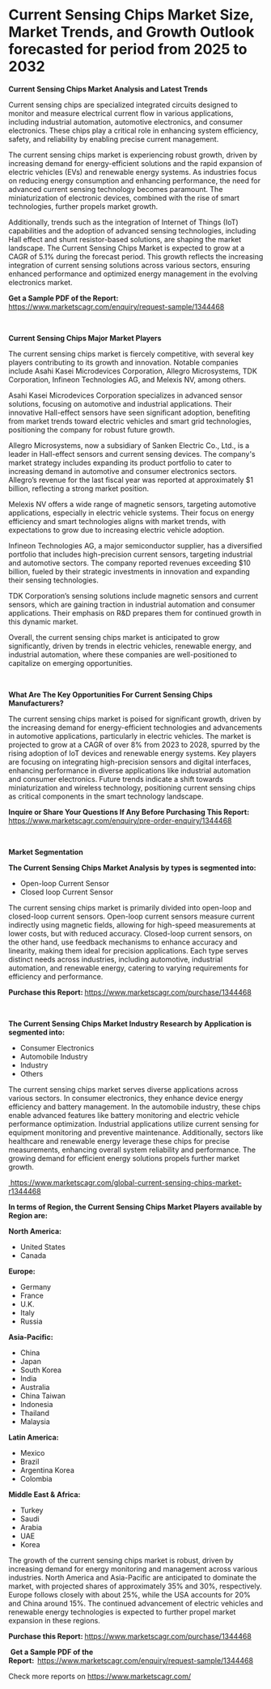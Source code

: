 <p><h1>Current Sensing Chips Market Size, Market Trends, and Growth Outlook forecasted for period from 2025 to 2032</h1></p><p><strong>Current Sensing Chips Market Analysis and Latest Trends</strong></p>
<p><p>Current sensing chips are specialized integrated circuits designed to monitor and measure electrical current flow in various applications, including industrial automation, automotive electronics, and consumer electronics. These chips play a critical role in enhancing system efficiency, safety, and reliability by enabling precise current management.</p><p>The current sensing chips market is experiencing robust growth, driven by increasing demand for energy-efficient solutions and the rapid expansion of electric vehicles (EVs) and renewable energy systems. As industries focus on reducing energy consumption and enhancing performance, the need for advanced current sensing technology becomes paramount. The miniaturization of electronic devices, combined with the rise of smart technologies, further propels market growth.</p><p>Additionally, trends such as the integration of Internet of Things (IoT) capabilities and the adoption of advanced sensing technologies, including Hall effect and shunt resistor-based solutions, are shaping the market landscape. The Current Sensing Chips Market is expected to grow at a CAGR of 5.1% during the forecast period. This growth reflects the increasing integration of current sensing solutions across various sectors, ensuring enhanced performance and optimized energy management in the evolving electronics market.</p></p>
<p><strong>Get a Sample PDF of the Report:&nbsp;</strong> <a href="https://www.marketscagr.com/enquiry/request-sample/1344468?utm_campaign=3249&utm_medium=2&utm_source=Github&utm_content=ia&utm_term=24032025&utm_id=current-sensing-chips">https://www.marketscagr.com/enquiry/request-sample/1344468</a></p>
<p>&nbsp;</p>
<p><strong>Current Sensing Chips Major Market Players</strong></p>
<p><p>The current sensing chips market is fiercely competitive, with several key players contributing to its growth and innovation. Notable companies include Asahi Kasei Microdevices Corporation, Allegro Microsystems, TDK Corporation, Infineon Technologies AG, and Melexis NV, among others.</p><p>Asahi Kasei Microdevices Corporation specializes in advanced sensor solutions, focusing on automotive and industrial applications. Their innovative Hall-effect sensors have seen significant adoption, benefiting from market trends toward electric vehicles and smart grid technologies, positioning the company for robust future growth.</p><p>Allegro Microsystems, now a subsidiary of Sanken Electric Co., Ltd., is a leader in Hall-effect sensors and current sensing devices. The company's market strategy includes expanding its product portfolio to cater to increasing demand in automotive and consumer electronics sectors. Allegro’s revenue for the last fiscal year was reported at approximately $1 billion, reflecting a strong market position.</p><p>Melexis NV offers a wide range of magnetic sensors, targeting automotive applications, especially in electric vehicle systems. Their focus on energy efficiency and smart technologies aligns with market trends, with expectations to grow due to increasing electric vehicle adoption.</p><p>Infineon Technologies AG, a major semiconductor supplier, has a diversified portfolio that includes high-precision current sensors, targeting industrial and automotive sectors. The company reported revenues exceeding $10 billion, fueled by their strategic investments in innovation and expanding their sensing technologies.</p><p>TDK Corporation’s sensing solutions include magnetic sensors and current sensors, which are gaining traction in industrial automation and consumer applications. Their emphasis on R&D prepares them for continued growth in this dynamic market.</p><p>Overall, the current sensing chips market is anticipated to grow significantly, driven by trends in electric vehicles, renewable energy, and industrial automation, where these companies are well-positioned to capitalize on emerging opportunities.</p></p>
<p>&nbsp;</p>
<p><strong>What Are The Key Opportunities For Current Sensing Chips Manufacturers?</strong></p>
<p><p>The current sensing chips market is poised for significant growth, driven by the increasing demand for energy-efficient technologies and advancements in automotive applications, particularly in electric vehicles. The market is projected to grow at a CAGR of over 8% from 2023 to 2028, spurred by the rising adoption of IoT devices and renewable energy systems. Key players are focusing on integrating high-precision sensors and digital interfaces, enhancing performance in diverse applications like industrial automation and consumer electronics. Future trends indicate a shift towards miniaturization and wireless technology, positioning current sensing chips as critical components in the smart technology landscape.</p></p>
<p><strong>Inquire or Share Your Questions If Any Before Purchasing This Report:</strong> <a href="https://www.marketscagr.com/enquiry/pre-order-enquiry/1344468?utm_campaign=3249&utm_medium=2&utm_source=Github&utm_content=ia&utm_term=24032025&utm_id=current-sensing-chips">https://www.marketscagr.com/enquiry/pre-order-enquiry/1344468</a></p>
<p>&nbsp;</p>
<p><strong>Market Segmentation</strong></p>
<p><strong>The Current Sensing Chips Market Analysis by types is segmented into:</strong></p>
<p><ul><li>Open-loop Current Sensor</li><li>Closed loop Current Sensor</li></ul></p>
<p><p>The current sensing chips market is primarily divided into open-loop and closed-loop current sensors. Open-loop current sensors measure current indirectly using magnetic fields, allowing for high-speed measurements at lower costs, but with reduced accuracy. Closed-loop current sensors, on the other hand, use feedback mechanisms to enhance accuracy and linearity, making them ideal for precision applications. Each type serves distinct needs across industries, including automotive, industrial automation, and renewable energy, catering to varying requirements for efficiency and performance.</p></p>
<p><strong>Purchase this Report:&nbsp;</strong><a href="https://www.marketscagr.com/purchase/1344468?utm_campaign=3249&utm_medium=2&utm_source=Github&utm_content=ia&utm_term=24032025&utm_id=current-sensing-chips">https://www.marketscagr.com/purchase/1344468</a></p>
<p>&nbsp;</p>
<p><strong>The Current Sensing Chips Market Industry Research by Application is segmented into:</strong></p>
<p><ul><li>Consumer Electronics</li><li>Automobile Industry</li><li>Industry</li><li>Others</li></ul></p>
<p><p>The current sensing chips market serves diverse applications across various sectors. In consumer electronics, they enhance device energy efficiency and battery management. In the automobile industry, these chips enable advanced features like battery monitoring and electric vehicle performance optimization. Industrial applications utilize current sensing for equipment monitoring and preventive maintenance. Additionally, sectors like healthcare and renewable energy leverage these chips for precise measurements, enhancing overall system reliability and performance. The growing demand for efficient energy solutions propels further market growth.</p></p>
<p><a href="https://www.marketscagr.com/global-current-sensing-chips-market-r1344468?utm_campaign=3249&utm_medium=2&utm_source=Github&utm_content=ia&utm_term=24032025&utm_id=current-sensing-chips">&nbsp;https://www.marketscagr.com/global-current-sensing-chips-market-r1344468</a></p>
<p><strong>In terms of Region, the Current Sensing Chips Market Players available by Region are:</strong></p>
<p>
    <p> <strong> North America: </strong>
        <ul>
            <li>United States</li>
            <li>Canada</li>
        </ul>
        </p> 
    <p> <strong> Europe: </strong>
        <ul>
            <li>Germany</li>
            <li>France</li>
            <li>U.K.</li>
            <li>Italy</li>
            <li>Russia</li>
        </ul>
        </p> 
    <p> <strong> Asia-Pacific: </strong>
        <ul>
            <li>China</li>
            <li>Japan</li>
            <li>South Korea</li>
            <li>India</li>
            <li>Australia</li>
            <li>China Taiwan</li>
            <li>Indonesia</li>
            <li>Thailand</li>
            <li>Malaysia</li>
        </ul>
        </p> 
    <p> <strong> Latin America: </strong>
        <ul>
            <li>Mexico</li>
            <li>Brazil</li>
            <li>Argentina Korea</li>
            <li>Colombia</li>
        </ul>
        </p> 
    <p> <strong> Middle East & Africa: </strong>
        <ul>
            <li>Turkey</li>
            <li>Saudi</li>
            <li>Arabia</li>
            <li>UAE</li>
            <li>Korea</li>
        </ul>
    </p>
    </p>
<p><p>The growth of the current sensing chips market is robust, driven by increasing demand for energy monitoring and management across various industries. North America and Asia-Pacific are anticipated to dominate the market, with projected shares of approximately 35% and 30%, respectively. Europe follows closely with about 25%, while the USA accounts for 20% and China around 15%. The continued advancement of electric vehicles and renewable energy technologies is expected to further propel market expansion in these regions.</p></p>
<p><strong>Purchase this Report: </strong><a href="https://www.marketscagr.com/purchase/1344468?utm_campaign=3249&utm_medium=2&utm_source=Github&utm_content=ia&utm_term=24032025&utm_id=current-sensing-chips">https://www.marketscagr.com/purchase/1344468</a></p>
<p>&nbsp;<strong>Get a Sample PDF of the Report:&nbsp;&nbsp;</strong><a href="https://www.marketscagr.com/enquiry/request-sample/1344468?utm_campaign=3249&utm_medium=2&utm_source=Github&utm_content=ia&utm_term=24032025&utm_id=current-sensing-chips">https://www.marketscagr.com/enquiry/request-sample/1344468</a></p>
<p><strong></strong></p>
<p>Check more reports on <a href="https://www.marketscagr.com/?utm_campaign=3249&utm_medium=2&utm_source=Github&utm_content=ia&utm_term=24032025&utm_id=current-sensing-chips">https://www.marketscagr.com/</a></p>